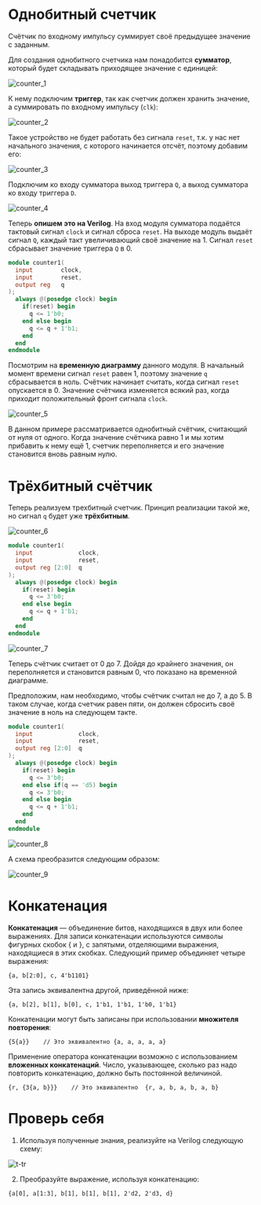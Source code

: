# Однобитный счетчик
 Счётчик по входному импульсу суммирует своё предыдущее значение с заданным.

 Для создания однобитного счетчика нам понадобится **сумматор**, который будет складывать приходящее значение с единицей:

  ![counter_1](../../../technical/Labs/Pic/counter_1.png)

 К нему подключим **триггер**, так как счетчик должен хранить значение, а суммировать по входному импульсу (`clk`):

 ![counter_2](../../../technical/Labs/Pic/counter_2.png)

 Такое устройство не будет работать без сигнала `reset`, т.к. у нас нет начального значения, с которого начинается отсчёт, поэтому добавим его:

 ![counter_3](../../../technical/Labs/Pic/counter_3.png)

 Подключим ко входу сумматора выход триггера `Q`, а  выход сумматора ко входу триггера `D`.

 ![counter_4](../../../technical/Labs/Pic/counter_4.png)

 Теперь **опишем это на Verilog**. На вход модуля сумматора подаётся тактовый сигнал `clock` и сигнал сброса `reset`. На выходе модуль выдаёт сигнал `Q`, каждый такт увеличивающий своё значение на 1. Сигнал `reset` сбрасывает значение триггера `Q` в 0.

```Verilog
module counter1(
  input        clock,
  input        reset,
  output reg   q
);
  always @(posedge clock) begin
    if(reset) begin
      q <= 1'b0;
    end else begin
      q <= q + 1'b1;
    end        
  end
endmodule
```

Посмотрим на **временную диаграмму** данного модуля. В начальный момент времени сигнал `reset` равен 1, поэтому значение `q` сбрасывается в ноль. Счётчик начинает считать, когда сигнал `reset` опускается в 0. Значение счётчика изменяется всякий раз, когда приходит положительный фронт сигнала `clock`.

![counter_5](../../../technical/Labs/Pic/counter_5.png)

В данном примере рассматривается однобитный счётчик, считающий от нуля от одного. Когда значение счётчика равно 1 и мы хотим прибавить к нему ещё 1, счетчик переполняется и его значение становится вновь равным нулю.

# Трёхбитный счётчик
Теперь реализуем трехбитный счетчик. Принцип реализации такой же, но сигнал `q` будет уже **трёхбитным**.

![counter_6](../../../technical/Labs/Pic/counter_6.png)

```Verilog
module counter1(
  input             clock,
  input             reset,
  output reg [2:0]  q
);
  always @(posedge clock) begin
    if(reset) begin
      q <= 3'b0;
    end else begin
      q <= q + 1'b1;
    end        
  end
endmodule
```
![counter_7](../../../technical/Labs/Pic/counter_7.png)

Теперь счётчик считает от 0 до 7. Дойдя до крайнего значения, он переполняется и становится равным 0, что показано на временной диаграмме.

Предположим, нам необходимо, чтобы счётчик считал не до 7, а до 5. В таком случае, когда счетчик равен пяти, он должен сбросить своё значение в ноль на следующем такте.

```Verilog
module counter1(
  input             clock,
  input             reset,
  output reg [2:0]  q
);
  always @(posedge clock) begin
    if(reset) begin
      q <= 3'b0;
    end else if(q == 'd5) begin
      q <= 3'b0;
    end else begin
      q <= q + 1'b1;
    end        
  end
endmodule
```

![counter_8](../../../technical/Labs/Pic/counter_8.png)

А схема преобразится следующим образом:

![counter_9](../../../technical/Labs/Pic/counter_9.png)

# Конкатенация
**Конкатенация** — объединение битов, находящихся в двух или более выражениях. Для записи конкатенации используются символы фигурных скобок { и }, с запятыми, отделяющими выражения, находящиеся в этих скобках. Следующий пример объединяет четыре выражения:

`{a, b[2:0], с, 4'b1101}`

Эта запись эквивалентна другой, приведённой ниже:

`{a, b[2], b[1], b[0], c, 1'b1, 1'b1, 1'b0, 1'b1}`

Конкатенации могут быть записаны при использовании **множителя повторения**:

`{5{a}}    // Это эквивалентно {a, a, a, a, a}`

Применение оператора конкатенации возможно с использованием **вложенных конкатенаций**. Число, указывающее, сколько раз надо повторить конкатенацию, должно быть постоянной величиной.

`{r, {3{a, b}}}    // Это эквивалентно  {r, a, b, a, b, a, b}`


# Проверь себя

1) Используя полученные знания, реализуйте на Verilog следующую схему:

![t-tr](../../../technical/Labs/Pic/counter_10.png)

2) Преобразуйте выражение, используя конкатенацию:

`{a[0], a[1:3], b[1], b[1], b[1], 2'd2, 2'd3, d}`
